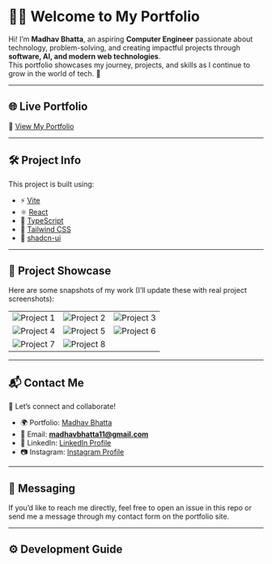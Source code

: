 # 👨‍💻 Welcome to My Portfolio

Hi! I’m **Madhav Bhatta**, an aspiring **Computer Engineer** passionate about technology, problem-solving, and creating impactful projects through **software, AI, and modern web technologies**.  
This portfolio showcases my journey, projects, and skills as I continue to grow in the world of tech. 🚀  

---

## 🌐 Live Portfolio

🔗 [View My Portfolio](https://madhavbhatta11-69.lovable.app/)

---

## 🛠️ Project Info

This project is built using:

- ⚡ [Vite](https://vitejs.dev/)  
- ⚛️ [React](https://react.dev/)  
- 📘 [TypeScript](https://www.typescriptlang.org/)  
- 🎨 [Tailwind CSS](https://tailwindcss.com/)  
- 🧩 [shadcn-ui](https://ui.shadcn.com/)  

---

## 📸 Project Showcase  

Here are some snapshots of my work (I’ll update these with real project screenshots):  

| | | |
|---|---|---|
| ![Project 1](IMAGE_LINK_1) | ![Project 2](IMAGE_LINK_2) | ![Project 3](IMAGE_LINK_3) |
| ![Project 4](IMAGE_LINK_4) | ![Project 5](IMAGE_LINK_5) | ![Project 6](IMAGE_LINK_6) |
| ![Project 7](IMAGE_LINK_7) | ![Project 8](IMAGE_LINK_8) |   |


---

## 📬 Contact Me  

💌 Let’s connect and collaborate!  

- 🌍 Portfolio: [Madhav Bhatta](https://lovable.dev/projects/2acae668-2f2a-4712-b909-047220b0c4cd)  
- 📧 Email: **madhavbhatta11@gmail.com**  
- 💼 LinkedIn: [LinkedIn Profile](https://www.linkedin.com/madhavbhatta11@)   
- 📷 Instagram: [Instagram Profile](https://www.instagram.com/madhav__bhatta/)  

---

## 💬 Messaging  

If you’d like to reach me directly, feel free to open an issue in this repo or send me a message through my contact form on the portfolio site.  

---

## ⚙️ Development Guide  

